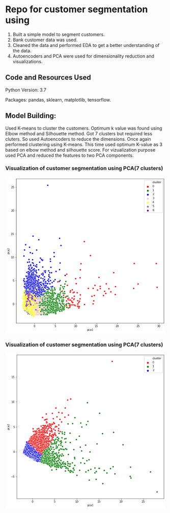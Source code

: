 # Repo for customer segmentation using 

1. Built a simple model to segment customers.
2. Bank customer data was used.
3. Cleaned the data and performed EDA to get a better understanding of the data.
4. Autoencoders and PCA were used for dimensionality reduction and visualizations.


## Code and Resources Used

Python Version: 3.7

Packages: pandas, sklearn, matplotlib, tensorflow.

## Model Building:

Used K-means to cluster the customers. Optimum k value was found using Elbow method and Silhouette method.
Got 7 clusters but required less cluters. So used Autoencoders to reduce the dimensions.
Once again performed clustering using K-means. This time used optimum K-value as 3 based on elbow method and silhouette score.
For vizualization purpose used PCA and reduced the features to two PCA components.

### Visualization of customer segmentation using PCA(7 clusters)

![alt text](https://github.com/Jishan-works/Customer-Segmentation-using-Kmeans/blob/master/cluster1.png)

### Visualization of customer segmentation using PCA(7 clusters)

![alt text](https://github.com/Jishan-works/Customer-Segmentation-using-Kmeans/blob/master/cluster2.png)


